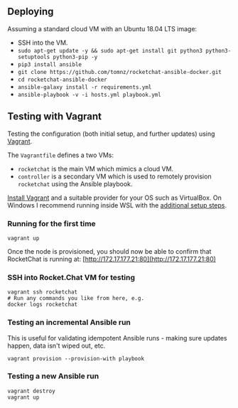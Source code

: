 ## Deploying

Assuming a standard cloud VM with an Ubuntu 18.04 LTS image:

- SSH into the VM.
- `sudo apt-get update -y && sudo apt-get install git python3 python3-setuptools python3-pip -y`
- `pip3 install ansible`
- `git clone https://github.com/tomnz/rocketchat-ansible-docker.git`
- `cd rocketchat-ansible-docker`
- `ansible-galaxy install -r requirements.yml`
- `ansible-playbook -v -i hosts.yml playbook.yml`

## Testing with Vagrant

Testing the configuration (both initial setup, and further updates) using [Vagrant](https://www.vagrantup.com/).

The `Vagrantfile` defines a two VMs:

- `rocketchat` is the main VM which mimics a cloud VM.
- `controller` is a secondary VM which is used to remotely provision `rocketchat` using the Ansible playbook.

[Install Vagrant](https://www.vagrantup.com/docs/installation) and a suitable provider for your OS such as VirtualBox. On Windows I recommend running inside WSL with the [additional setup steps](https://www.vagrantup.com/docs/other/wsl).

### Running for the first time

    vagrant up

Once the node is provisioned, you should now be able to confirm that RocketChat is running at: [http://172.17.177.21:80](http://172.17.177.21:80)

### SSH into Rocket.Chat VM for testing

    vagrant ssh rocketchat
    # Run any commands you like from here, e.g.
    docker logs rocketchat

### Testing an incremental Ansible run

This is useful for validating idempotent Ansible runs - making sure updates happen, data isn't wiped out, etc.

    vagrant provision --provision-with playbook

### Testing a new Ansible run

    vagrant destroy
    vagrant up
